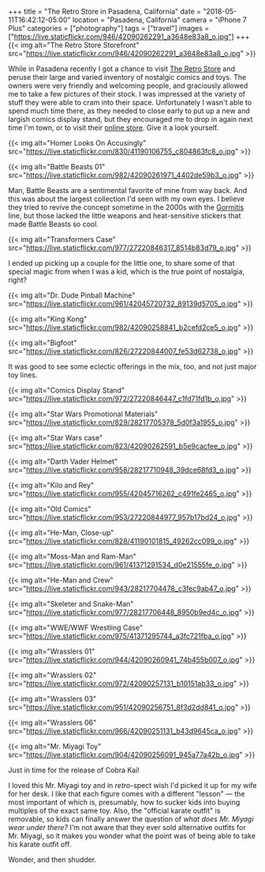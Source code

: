 +++
title = "The Retro Store in Pasadena, California"
date = "2018-05-11T16:42:12-05:00"
location = "Pasadena, California"
camera = "iPhone 7 Plus"
categories = ["photography"]
tags = ["travel"]
images = ["https://live.staticflickr.com/946/42090262291_a3648e83a8_o.jpg"]
+++
{{< img alt="The Retro Store Storefront" src="https://live.staticflickr.com/946/42090262291_a3648e83a8_o.jpg" >}}
<!--more-->

While in Pasadena recently I got a chance to visit [The Retro Store](http://www.retrostoreonline.com) and peruse their large and varied inventory of nostalgic comics and toys. The owners were very friendly and welcoming people, and graciously allowed me to take a few pictures of their stock. I was impressed at the variety of stuff they were able to cram into their space. Unfortunately I wasn't able to spend much time there, as they needed to close early to put up a new and largish comics display stand, but they encouraged me to drop in again next time I'm town, or to visit their [online store](http://www.retrostoreonline.com/shop.html). Give it a look yourself.

{{< img alt="Homer Looks On Accusingly" src="https://live.staticflickr.com/830/41190106755_c804863fc8_o.jpg" >}}

{{< img alt="Battle Beasts 01" src="https://live.staticflickr.com/982/42090261971_4402de59b3_o.jpg" >}}
           
Man, Battle Beasts are a sentimental favorite of mine from way back. And this was about the largest collection I'd seen with my own eyes. I believe they tried to revive the concept sometime in the 2000s with the [Gormitis](https://en.wikipedia.org/wiki/Gormiti) line, but those lacked the little weapons and heat-sensitive stickers that made Battle Beasts so cool.

{{< img alt="Transformers Case" src="https://live.staticflickr.com/977/27220846317_8514b83d79_o.jpg" >}}

I ended up picking up a couple for the little one, to share some of that special magic from when I was a kid, which is the true point of nostalgia, right?
           
{{< img alt="Dr. Dude Pinball Machine" src="https://live.staticflickr.com/961/42045720732_89139d5705_o.jpg" >}}

{{< img alt="King Kong" src="https://live.staticflickr.com/982/42090258841_b2cefd2ce5_o.jpg" >}}

{{< img alt="Bigfoot" src="https://live.staticflickr.com/826/27220844007_fe53d62738_o.jpg" >}}

It was good to see some eclectic offerings in the mix, too, and not just major toy lines.
           
{{< img alt="Comics Display Stand" src="https://live.staticflickr.com/972/27220846447_c1fd71fd1b_o.jpg" >}}

{{< img alt="Star Wars Promotional Materials" src="https://live.staticflickr.com/829/28217705378_5d0f3a1955_o.jpg" >}}

{{< img alt="Star Wars case" src="https://live.staticflickr.com/823/42090262591_b5e9cacfee_o.jpg" >}}

{{< img alt="Darth Vader Helmet" src="https://live.staticflickr.com/958/28217710948_39dce68fd3_o.jpg" >}}

{{< img alt="Kilo and Rey" src="https://live.staticflickr.com/955/42045716262_c491fe2465_o.jpg" >}}

{{< img alt="Old Comics" src="https://live.staticflickr.com/953/27220844977_957b17bd24_o.jpg" >}}

{{< img alt="He-Man, Close-up" src="https://live.staticflickr.com/828/41190101815_49262cc099_o.jpg" >}}

{{< img alt="Moss-Man and Ram-Man" src="https://live.staticflickr.com/961/41371291534_d0e21555fe_o.jpg" >}}

{{< img alt="He-Man and Crew" src="https://live.staticflickr.com/943/28217704478_c3fec9ab47_o.jpg" >}}

{{< img alt="Skeleter and Snake-Man" src="https://live.staticflickr.com/977/28217706448_8950b9ed4c_o.jpg" >}}

{{< img alt="WWE/WWF Wrestling Case" src="https://live.staticflickr.com/975/41371295744_a3fc721fba_o.jpg" >}}

{{< img alt="Wrasslers 01" src="https://live.staticflickr.com/944/42090260941_74b455b007_o.jpg" >}}

{{< img alt="Wrasslers 02" src="https://live.staticflickr.com/972/42090257131_b10151ab33_o.jpg" >}}

{{< img alt="Wrasslers 03" src="https://live.staticflickr.com/951/42090256751_8f3d2dd841_o.jpg" >}}

{{< img alt="Wrasslers 06" src="https://live.staticflickr.com/966/42090251131_b43d9645ca_o.jpg" >}}

{{< img alt="Mr. Miyagi Toy" src="https://live.staticflickr.com/904/42090256091_945a77a42b_o.jpg" >}}
           
Just in time for the release of Cobra Kai! 

I loved this Mr. Miyagi toy and in *retro*-spect wish I'd picked it up for my wife for her desk. I like that each figure comes with a different "lesson" — the most important of which is, presumably, how to sucker kids into buying multiples of the exact same toy. Also, the "official karate outfit" is removable, so kids can finally answer the question of *what does Mr. Miyagi wear under there?* I'm not aware that they ever sold alternative outfits for Mr. Miyagi, so it makes you wonder what the point was of being able to take his karate outfit off.

Wonder, and then shudder.


